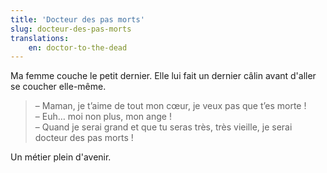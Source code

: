 ```yaml
---
title: 'Docteur des pas morts'
slug: docteur-des-pas-morts
translations:
    en: doctor-to-the-dead
---
```


Ma femme couche le petit dernier. Elle lui fait un dernier câlin avant d'aller se coucher elle-même.

<!-- more -->

> – Maman, je t’aime de tout mon cœur, je veux pas que t’es morte !  
> – Euh… moi non plus, mon ange !  
> – Quand je serai grand et que tu seras très, très vieille, je serai docteur des pas morts !

Un métier plein d'avenir.
